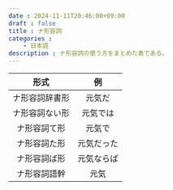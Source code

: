 ```yaml
---
date : 2024-11-11T20:46:00+09:00
draft : false
title : ナ形容詞
categories : 
    - 日本語
description : ナ形容詞の使う方をまとめた表である。
---
```


|形式|例|
|:---:|:---:|
|ナ形容詞辞書形|元気だ|
|ナ形容詞ない形|元気では|
|ナ形容詞て形|元気で|
|ナ形容詞た形|元気だった|
|ナ形容詞ば形|元気ならば|
|ナ形容詞語幹|元気|